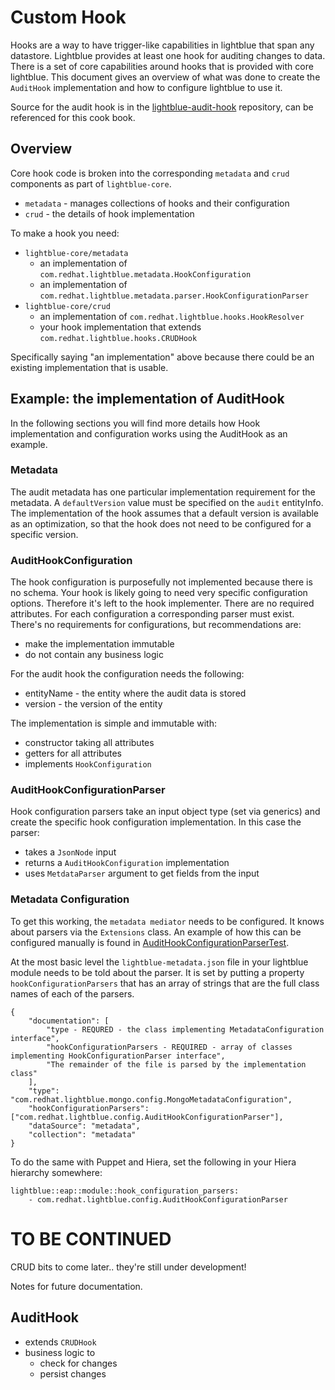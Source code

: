 # Custom Hook
Hooks are a way to have trigger-like capabilities in lightblue that span any datastore.  Lightblue provides at least one hook for auditing changes to data.  There is a set of core capabilities around hooks that is provided with core lightblue.  This document gives an overview of what was done to create the `AuditHook` implementation and how to configure lightblue to use it.

Source for the audit hook is in the [lightblue-audit-hook](https://github.com/lightblue-platform/lightblue-audit-hook) repository, can be referenced for this cook book.


## Overview
Core hook code is broken into the corresponding `metadata` and `crud` components as part of `lightblue-core`.

* `metadata` - manages collections of hooks and their configuration
* `crud` - the details of hook implementation

To make a hook you need:
* `lightblue-core/metadata`
    * an implementation of `com.redhat.lightblue.metadata.HookConfiguration`
    * an implementation of `com.redhat.lightblue.metadata.parser.HookConfigurationParser`
* `lightblue-core/crud`
    * an implementation of `com.redhat.lightblue.hooks.HookResolver`
    * your hook implementation that extends `com.redhat.lightblue.hooks.CRUDHook`

Specifically saying "an implementation" above because there could be an existing implementation that is usable.

## Example: the implementation of AuditHook

In the following sections you will find more details how Hook implementation and configuration works using the AuditHook as an example.

### Metadata
The audit metadata has one particular implementation requirement for the metadata.  A `defaultVersion` value must be specified on the `audit` entityInfo.  The implementation of the hook assumes that a default version is available as an optimization, so that the hook does not need to be configured for a specific version.

### AuditHookConfiguration
The hook configuration is purposefully not implemented because there is no schema.  Your hook is likely going to need very specific configuration options.  Therefore it's left to the hook implementer.  There are no required attributes.  For each configuration a corresponding parser must exist.  There's no requirements for configurations, but recommendations are:
* make the implementation immutable
* do not contain any business logic

For the audit hook the configuration needs the following:
* entityName - the entity where the audit data is stored
* version - the version of the entity

The implementation is simple and immutable with:
* constructor taking all attributes
* getters for all attributes
* implements `HookConfiguration`

### AuditHookConfigurationParser
Hook configuration parsers take an input object type (set via generics) and create the specific hook configuration implementation. In this case the parser:
* takes a `JsonNode` input
* returns a `AuditHookConfiguration` implementation
* uses `MetdataParser` argument to get fields from the input

### Metadata Configuration
To get this working, the `metadata mediator` needs to be configured. It knows about parsers via the `Extensions` class. An example of how this can be configured manually is found in [AuditHookConfigurationParserTest](https://github.com/lightblue-platform/lightblue-audit-hook/blob/master/src/test/java/com/redhat/lightblue/hook/audit/AuditHookConfigurationParserTest.java).

At the most basic level the `lightblue-metadata.json` file in your lightblue module needs to be told about the parser.  It is set by putting a property `hookConfigurationParsers` that has an array of strings that are the full class names of each of the parsers.

```
{
    "documentation": [
        "type - REQURED - the class implementing MetadataConfiguration interface",
        "hookConfigurationParsers - REQUIRED - array of classes implementing HookConfigurationParser interface",
        "The remainder of the file is parsed by the implementation class"
    ],
    "type": "com.redhat.lightblue.mongo.config.MongoMetadataConfiguration",
    "hookConfigurationParsers": ["com.redhat.lightblue.config.AuditHookConfigurationParser"],
    "dataSource": "metadata",
    "collection": "metadata"
}
```

To do the same with Puppet and Hiera, set the following in your Hiera hierarchy somewhere:

```
lightblue::eap::module::hook_configuration_parsers:
    - com.redhat.lightblue.config.AuditHookConfigurationParser
```

# TO BE CONTINUED
CRUD bits to come later.. they're still under development!

Notes for future documentation.

## AuditHook
* extends `CRUDHook`
* business logic to
    * check for changes
    * persist changes

